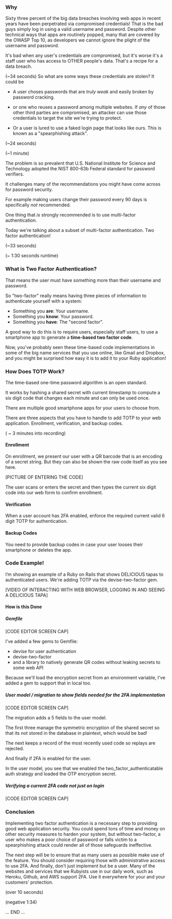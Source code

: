 ### Why
Sixty three percent of the big data breaches involving web apps in recent years have been perpetrated via compromised credentials! That is the bad guys simply log in using a valid username and password. Despite other technical ways that apps are routinely popped, many that are covered by the OWASP Top 10, as developers we cannot ignore the plight of the username and password.

It's bad when any user's credentials are compromised, but
it's worse it's a staff user who has access to OTHER people's data.
That's a recipe for a data breach.

(~34 seconds)
So what are some ways these credentials are stolen?
It could be
- A user choses passwords that are *truly weak* and
  easily broken by password cracking.

- or one who reuses a password among multiple websites.
  If *any* of those other third parties are compromised, an attacker can use those credentials to target the site we're trying to protect.

- Or a user is lured to use a faked login page that looks like ours. This is known as a "spearphishing attack".

(~24 seconds)

(~1 minute)

The problem is so prevalent that
U.S. National Institute for Science and
Technology adopted the
NIST 800-63b Federal standard for password verifiers.

It challenges many of the recommendations you might have come across for password security.

For example making users change their password every 90 days is
specifically *not* recommended.

One thing that *is* strongly recommended is to use multi-factor authentication.

Today we're talking about a subset of multi-factor authentication. Two factor authentication!

(~33 seconds)

(~ 1:30 seconds runtime)

### What is Two Factor Authentication?

 That means the user must have something more than their username and password.

So "two-factor" really means having three pieces of information to authenticate yourself with a system:

- Something you **are**: Your username.
- Something you **know**: Your password.
- Something you **have**: The "second factor".

A good way to do this is to require users, especially staff users, to use a smartphone app to generate a **time-based two factor code**.

Now, you’ve probably seen these time-based code implementations in some of the
big name services that you use online, like Gmail and Dropbox, and you might be
surprised how easy it is to add it to your Ruby application!

### How Does TOTP Work?

<!-- slide(n): mathematical representation of algorithm -->

<!--
For the graphic:
- TC = floor((unixtime(now) − unixtime(T0)) / TI),
- TOTP = HOTP(SecretKey, TC),
- TOTP-Value = TOTP mod 10^6
(Source [Wikpedia](https://en.wikipedia.org/wiki/Time-based_One-time_Password_algorithm)).
-->

The time-based one-time password algorithm is an open standard.

It works by hashing a shared secret with current timestamp to compute a six digit code that changes each minute and can only be used once.  

There are multiple good smartphone apps for your users to choose from.

There are three aspects that you have to handle to add TOTP to your web application. Enrollment, verification, and backup codes.

<!-- [avdi] For VO, read titles as e.g. "let's talk about Enrollment" -->

( ~ 3 minutes into recording)

#### Enrollment

On enrollment, we present our user with a QR barcode that is an encoding of a secret string. But they can also be shown the raw code itself as you see
here.

<!-- slide(n): [PICTURE OF 2FA CODE] -->


[PICTURE OF ENTERING THE CODE]

The user scans or enters the secret and then types the current six digit code into our web form to confirm enrollment.

#### Verification

When a user account has 2FA enabled, enforce the required current valid 6 digit TOTP for authentication.

#### Backup Codes

You need to provide backup codes in case your user looses their smartphone or deletes the app.

### Code Example!
I’m showing an example of a Ruby on Rails that shows DELICIOUS tapas to authenticated users. We're adding TOTP via the devise-two-factor gem.

[VIDEO OF INTERACTING WITH WEB BROWSER, LOGGING IN AND SEEING A DELICIOUS TAPA]

#### How is this Done

##### Gemfile
[CODE EDITOR SCREEN CAP]

I've added a few gems to Gemfile:

- devise for user authentication
- devise-two-factor
- and a library to natively generate QR codes without leaking secrets to some web API

Because we'll load the encryption secret from an environment variable, I've added a gem to support that in local too.

##### User model / migration to show fields needed for the 2FA implementation
[CODE EDITOR SCREEN CAP]

The migration adds a 5 fields to the user model.

The first three manage the symmetric encryption of the shared secret so that its not stored in the database in plaintext, which would be bad!

The next keeps a record of the most recently used code so replays are rejected.

And finally if 2FA is enabled for the user.

In the user model, you see that we enabled the
two_factor_authenticatable auth strategy and loaded
the OTP encryption secret.

##### Verifying a current 2FA code not just on login
[CODE EDITOR SCREEN CAP]

### Conclusion

Implementing two factor authentication is a necessary step to providing good web
application security. You could spend tons of time and money on other security
measures to harden your system, but without two-factor, a user who makes a poor choice of
password or falls victim to a spearphishing attack could render all of those
safeguards ineffective.

The next step will be to ensure that as many users as
possible make use of the feature. You should consider requiring those with
administrative access to use 2FA.  And finally, don't just implement but be a
user. Many of the websites and services that we Rubyists use in our daily work,
such as Heroku, Github, and AWS support 2FA. Use it everywhere for your and your
customers' protection.


(over 10 seconds)

(negative 1:34)

































... END ...
